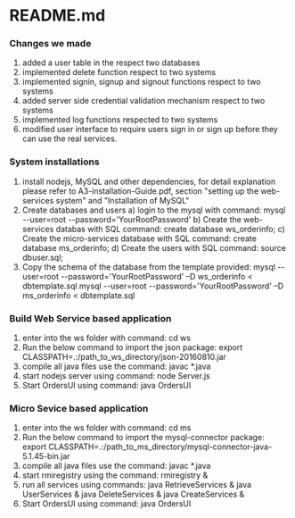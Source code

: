 # README.md

### Changes we made
1. added a user table in the respect two databases
2. implemented delete function respect to two systems
3. implemented signin, signup and signout functions respect to two systems
4. added server side credential validation mechanism respect to two systems
5. implemented log functions respected to two systems
6. modified user interface to require users sign in or sign up before they can use the real services.

### System installations
1. install nodejs, MySQL and other dependencies,
    for detail explanation please refer to A3-installation-Guide.pdf,
    section "setting up the web-services system" and
    "Installation of MySQL"
2. Create databases and users
    a) login to the mysql with command:
    mysql --user=root --password='YourRootPassword'
    b) Create the web-services databas with SQL command:
    create database ws_orderinfo;
    c) Create the micro-services database with SQL command:
    create database ms_orderinfo;
    d) Create the users with SQL command:
    source dbuser.sql;
3. Copy the schema of the database from the template provided:
    mysql --user=root --password='YourRootPassword' –D ws_orderinfo <
    dbtemplate.sql
    mysql --user=root --password='YourRootPassword' –D ms_orderinfo <
    dbtemplate.sql


### Build Web Service based application
1. enter into the ws folder with command:
    cd ws
2. Run the below command to import the json package:
    export CLASSPATH=.:/path_to_ws_directory/json-20160810.jar
3. compile all java files use the command:
    javac *.java
4. start nodejs server using command:
    node Server.js
5. Start OrdersUI using command:
    java OrdersUI

### Micro Sevice based application

1. enter into the ws folder with command:
    cd ms
2. Run the below command to import the mysql-connector package:
    export CLASSPATH=.:/path_to_ms_directory/mysql-connector-java-5.1.45-bin.jar
3. compile all java files use the command:
    javac *.java
4. start rmiregistry using the command:
    rmiregistry &
5. run all services using commands:
    java RetrieveServices &
    java UserServices &
    java DeleteServices &
    java CreateServices &
5. Start OrdersUI using command:
    java OrdersUI
